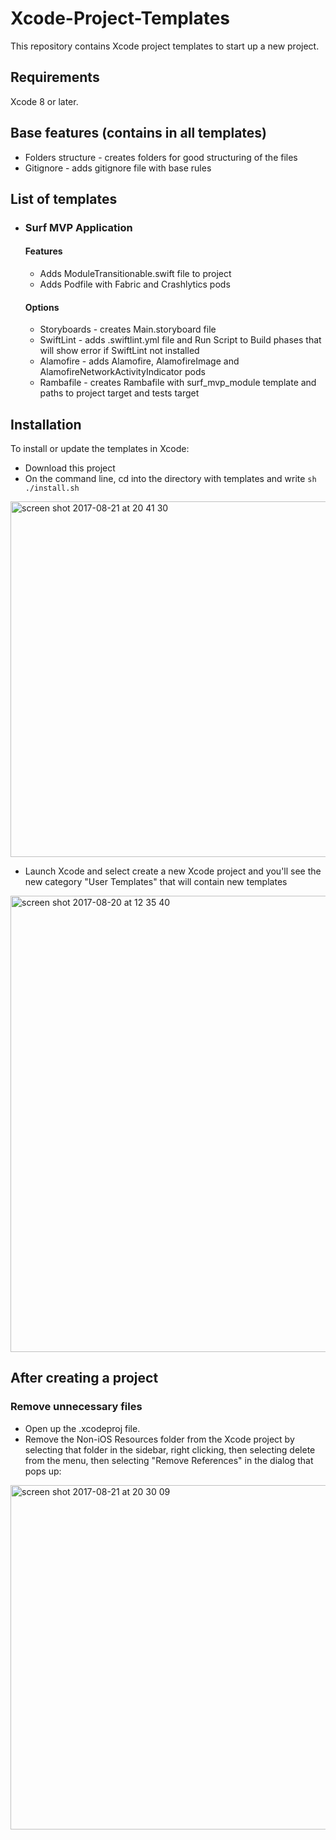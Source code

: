 # Xcode-Project-Templates
This repository contains Xcode project templates to start up a new project.

## Requirements
Xcode 8 or later. 

## Base features (contains in all templates)
* Folders structure - сreates folders for good structuring of the files
* Gitignore - adds gitignore file with base rules

## List of templates
* ### Surf MVP Application
  #### Features
  * Adds ModuleTransitionable.swift file to project
  * Adds Podfile with Fabric and Crashlytics pods
  #### Options
  * Storyboards - creates Main.storyboard file
  * SwiftLint - adds .swiftlint.yml file and Run Script to Build phases that will show error if SwiftLint not installed
  * Alamofire - adds Alamofire, AlamofireImage and AlamofireNetworkActivityIndicator pods
  * Rambafile - creates Rambafile with surf_mvp_module template and paths to project target and tests target

## Installation
To install or update the templates in Xcode:
  * Download this project
  * On the command line, cd into the directory with templates and write `sh ./install.sh`
 <img width="569" alt="screen shot 2017-08-21 at 20 41 30" src="https://user-images.githubusercontent.com/11653316/29531419-241a33ea-86b1-11e7-8c7d-4b1e54e61f7a.png">
  
  * Launch Xcode and select create a new Xcode project and you'll see the new category "User Templates" that will contain new templates
  <img width="730" alt="screen shot 2017-08-20 at 12 35 40" src="https://user-images.githubusercontent.com/11653316/29493709-433ccf98-85a4-11e7-81cf-9d9565cdd56b.png">

## After creating a project
### Remove unnecessary files
* Open up the .xcodeproj file.
* Remove the Non-iOS Resources folder from the Xcode project by selecting that folder in the sidebar, right clicking, then selecting delete from the menu, then selecting "Remove References" in the dialog that pops up:
<img width="551" alt="screen shot 2017-08-21 at 20 30 09" src="https://user-images.githubusercontent.com/11653316/29531076-9b90168a-86af-11e7-87af-7477b4ab5b58.png">
